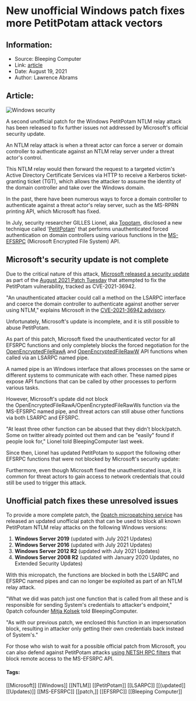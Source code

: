 # New unofficial Windows patch fixes more PetitPotam attack vectors
### 

## Information:
+ Source: Bleeping Computer
+ Link: [article](https://www.bleepingcomputer.com/news/security/new-unofficial-windows-patch-fixes-more-petitpotam-attack-vectors/)
+ Date: August 19, 2021
+ Author: Lawrence Abrams


## Article:
![Windows security](https://www.bleepstatic.com/content/hl-images/2021/05/26/Microsoft--Defender.jpg)


A second unofficial patch for the Windows PetitPotam NTLM relay attack has been released to fix further issues not addressed by Microsoft's official security update.


An NTLM relay attack is when a threat actor can force a server or domain controller to authenticate against an NTLM relay server under a threat actor's control.


This NTLM relay would then forward the request to a targeted victim's Active Directory Certificate Services via HTTP to receive a Kerberos ticket-granting ticket (TGT), which allows the attacker to assume the identity of the domain controller and take over the Windows domain.


In the past, there have been numerous ways to force a domain controller to authenticate against a threat actor's relay server, such as the MS-RPRN printing API, which Microsoft has fixed.


In July, security researcher GILLES Lionel, aka [Topotam](https://twitter.com/topotam77), disclosed a new technique called '[PetitPotam](https://www.bleepingcomputer.com/news/microsoft/new-petitpotam-attack-allows-take-over-of-windows-domains/)' that performs unauthenticated forced authentication on domain controllers using various functions in the [MS-EFSRPC](https://docs.microsoft.com/en-us/openspecs/windows_protocols/ms-efsr/08796ba8-01c8-4872-9221-1000ec2eff31) (Microsoft Encrypted File System) API.


Microsoft's security update is not complete
-------------------------------------------


Due to the critical nature of this attack, [Microsoft released a security update](https://www.bleepingcomputer.com/news/microsoft/windows-security-update-blocks-petitpotam-ntlm-relay-attacks/) as part of the [August 2021 Patch Tuesday](https://www.bleepingcomputer.com/news/microsoft/microsoft-august-2021-patch-tuesday-fixes-3-zero-days-44-flaws/) that attempted to fix the PetitPotam vulnerability, tracked as CVE-2021-36942.


"An unauthenticated attacker could call a method on the LSARPC interface and coerce the domain controller to authenticate against another server using NTLM," explains Microsoft in the [CVE-2021-36942 advisory](http://msrc.microsoft.com/update-guide/en-US/vulnerability/CVE-2021-36942).


Unfortunately, Microsoft's update is incomplete, and it is still possible to abuse PetitPotam.


As part of this patch, Microsoft fixed the unauthenticated vector for all EFSRPC functions and only completely blocks the forced negotiation for the [OpenEncryptedFileRawA](https://docs.microsoft.com/en-us/windows/win32/api/winbase/nf-winbase-openencryptedfilerawa) and [OpenEncryptedFileRawW](https://docs.microsoft.com/en-us/windows/win32/api/winbase/nf-winbase-openencryptedfileraww) API functions when called via an LSARPC named pipe.


A named pipe is an Windows interface that allows processes on the same or different systems to communicate with each other. These named pipes expose API functions that can be called by other processes to perform various tasks.


However, Microsoft's update did not block the OpenEncryptedFileRawA/OpenEncryptedFileRawWs function via the MS-EFSRPC named pipe, and threat actors can still abuse other functions via both LSARPC and EFSRPC.


"At least three other function can be abused that they didn't block/patch. Some on twitter already pointed out them and can be "easily" found if people look for," Lionel told BleepingComputer last week.


Since then, Lionel has updated PetitPotam to support the following other EFSRPC functions that were not blocked by Microsoft's security update:


Furthermore, even though Microsoft fixed the unauthenticated issue, it is common for threat actors to gain access to network credentials that could still be used to trigger this attack.


Unofficial patch fixes these unresolved issues
----------------------------------------------


To provide a more complete patch, the [0patch micropatching service](https://0patch.com/) has released an updated unofficial patch that can be used to block all known PetitPotam NTLM relay attacks on the following Windows versions:


1. **Windows Server 2019** (updated with July 2021 Updates)
2. **Windows Server 2016** (updated with July 2021 Updates)
3. **Windows Server 2012 R2** (updated with July 2021 Updates)
4. **Windows Server 2008 R2** (updated with January 2020 Updates, no Extended Security Updates)


With this micropatch, the functions are blocked in both the LSARPC and EFSRPC named pipes and can no longer be exploited as part of an NTLM relay attack.


"What we did was patch just one function that is called from all these and is responsible for sending System's credentials to attacker's endpoint," 0patch cofounder [Mitja Kolsek](https://twitter.com/mkolsek) told BleepingComputer.


"As with our previous patch, we enclosed this function in an impersonation block, resulting in attacker only getting their own credentials back instead of System's."


For those who wish to wait for a possible official patch from Microsoft, you can also defend against PetitPotam attacks [using NETSH RPC filters](https://www.bleepingcomputer.com/news/microsoft/windows-petitpotam-attacks-can-be-blocked-using-new-method/) that block remote access to the MS-EFSRPC API.




#### Tags:
[[Microsoft]] [[Windows]] [[NTLM]] [[PetitPotam]] [[LSARPC]] [[(updated]] [[Updates)]] [[MS-EFSRPC]] [[patch,]] [[EFSRPC]] [[Bleeping Computer]]
